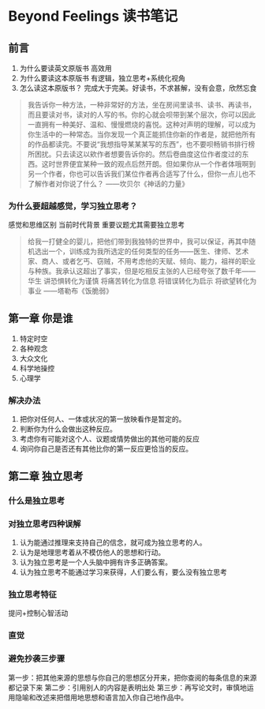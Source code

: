 # Beyond Feelings 读书笔记
## 前言
1. 为什么要读英文原版书
高效用
2. 为什么要读这本原版书
有逻辑，独立思考+系统化视角
3. 怎么读这本原版书？
完成大于完美。好读书，不求甚解，没有会意，欣然忘食
> 我告诉你一种方法，一种非常好的方法，坐在房间里读书、读书、再读书，而且要读对书，读对的人写的书。你的心就会呗带到某个层次，你可以因此一直拥有一种美好、温和、慢慢燃烧的喜悦。这种对声明的理解，可以成为你生活中的一种常态。当你发现一个真正能抓住你新的作者是，就把他所有的作品都读完。不要说“我想指导某某某写的东西”，也不要呗畅销书排行榜所困扰。只去读这以欸作者想要告诉你的。然后卷曲度这位作者度过的东西。这时世界便宜某种一致的观点后然开朗。但如果你从一个作者体哦啊到另一个作者，你也可以告诉我们某位作者再合适写了什么，但你一点儿也不了解作者对你说了什么？
——坎贝尔《神话的力量》
### 为什么要超越感觉，学习独立思考？
感觉和思维区别
当前时代背景
重要议题尤其需要独立思考
> 给我一打健全的婴儿，把他们带到我独特的世界中，我可以保证，再其中随机选出一个，训练成为我所选定的任何类型的任务——医生、律师、艺术家、商人、或者乞丐、窃贼，不用考虑他的天赋、倾向、能力，祖祥的职业与种族。我承认这超出了事实，但是吃相反主张的人已经夸张了数千年——华生
>讲恐惧转化为谨慎
将痛苦转化为信息
将错误转化为启示
将欲望转化为事业
——塔勒布《饭脆弱》

## 第一章 你是谁
1. 特定时空
2. 各种观念
3. 大众文化
4. 科学地操控
5. 心理学

### 解决办法
1. 把你对任何人、一体或状况的第一放映看作是暂定的。
2. 判断你为什么会做出这种反应。
3. 考虑你有可能对这个人、议题或情势做出的其他可能的反应
4. 询问你自己是否还有其他比你的第一反应更恰当的反应。
## 第二章 独立思考
### 什么是独立思考
### 对独立思考四种误解
1. 认为能通过推理来支持自己的信念，就可成为独立思考的人。
2. 认为是地理思考着从不模仿他人的思想和行动。
3. 认为独立思考是一个人头脑中拥有许多正确答案。
4. 认为独立思考不能通过学习来获得，人们要么有，要么没有独立思考
### 独立思考特征
提问+控制心智活动
### 直觉
### 避免抄袭三步骤
第一步：把其他来源的思想与你自己的思想区分开来，把你查阅的每条信息的来源都记录下来
第二步：引用别人的内容是表明出处
第三步：再写论文时，审慎地运用隐喻和改述来把借用地思想和语言加入你自己地作品中。